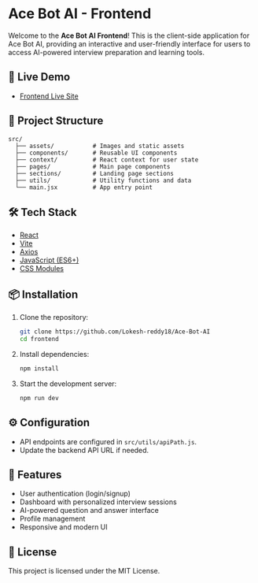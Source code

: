 # Ace Bot AI - Frontend

Welcome to the **Ace Bot AI Frontend**! This is the client-side application for Ace Bot AI, providing an interactive and user-friendly interface for users to access AI-powered interview preparation and learning tools.

## 🚀 Live Demo

- [Frontend Live Site](https://ace-bot-ai.vercel.app/)

## 📂 Project Structure

```
src/
  ├── assets/           # Images and static assets
  ├── components/       # Reusable UI components
  ├── context/          # React context for user state
  ├── pages/            # Main page components
  ├── sections/         # Landing page sections
  ├── utils/            # Utility functions and data
  └── main.jsx          # App entry point
```

## 🛠️ Tech Stack

- [React](https://react.dev/)
- [Vite](https://vitejs.dev/)
- [Axios](https://axios-http.com/)
- [JavaScript (ES6+)](https://developer.mozilla.org/en-US/docs/Web/JavaScript)
- [CSS Modules](https://github.com/css-modules/css-modules)

## 📦 Installation

1. Clone the repository:
   ```bash
   git clone https://github.com/Lokesh-reddy18/Ace-Bot-AI
   cd frontend
   ```
2. Install dependencies:
   ```bash
   npm install
   ```
3. Start the development server:
   ```bash
   npm run dev
   ```

## ⚙️ Configuration

- API endpoints are configured in `src/utils/apiPath.js`.
- Update the backend API URL if needed.

## 📝 Features

- User authentication (login/signup)
- Dashboard with personalized interview sessions
- AI-powered question and answer interface
- Profile management
- Responsive and modern UI


## 📄 License

This project is licensed under the MIT License.
